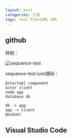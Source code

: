 ```yaml
---
layout: post
categories: 工具
tags: tool PlantUML UML
---
```


## github

样例：

![sequence-test](http://www.plantuml.com/plantuml/proxy?cache=no&src=https://github.com/Wang-Ray/Wang-Ray.github.io/blob/master/assets/plantuml/sequence-test.iuml)


sequence-test.iuml源码：

```plantuml
@startuml component
actor client
node app
database db

db -> app
app -> client
@enduml
```

## Visual Studio Code



